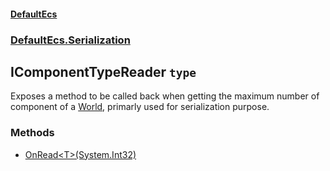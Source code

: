 #### [DefaultEcs](./DefaultEcs.md 'DefaultEcs')
### [DefaultEcs.Serialization](./DefaultEcs.md#DefaultEcs-Serialization 'DefaultEcs.Serialization')
## IComponentTypeReader `type`
Exposes a method to be called back when getting the maximum number of component of a [World](./DefaultEcs-World.md 'DefaultEcs.World'), primarly used for serialization purpose.
### Methods
- [OnRead&lt;T&gt;(System.Int32)](./DefaultEcs-Serialization-IComponentTypeReader-OnRead-T-(System-Int32).md 'DefaultEcs.Serialization.IComponentTypeReader.OnRead&lt;T&gt;(System.Int32)')

